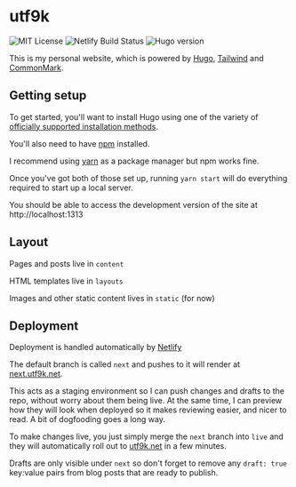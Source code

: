 # utf9k

![MIT License](https://img.shields.io/github/license/marcus-crane/utf9k)
![Netlify Build Status](https://img.shields.io/netlify/6c4341d4-b644-4fcb-ba4d-c67d63c92e9c)
![Hugo version](https://img.shields.io/badge/hugo-v0.78.2-blue)

This is my personal website, which is powered by [Hugo](https://www.gohugo.io), [Tailwind](https://tailwindcss.com/) and [CommonMark](https://commonmark.org).

## Getting setup

To get started, you'll want to install Hugo using one of the variety of [officially supported installation methods](https://gohugo.io/getting-started/installing/).

You'll also need to have [npm](https://www.npmjs.com/get-npm) installed.

I recommend using [yarn](https://yarnpkg.com/) as a package manager but npm works fine.

Once you've got both of those set up, running `yarn start` will do everything required to start up a local server.

You should be able to access the development version of the site at http://localhost:1313

## Layout

Pages and posts live in `content`

HTML templates live in `layouts`

Images and other static content lives in `static` (for now)

## Deployment

Deployment is handled automatically by [Netlify](https://netlify.com)

The default branch is called `next` and pushes to it will render at [next.utf9k.net](https://next.utf9k.net).

This acts as a staging environment so I can push changes and drafts to the repo, without worry about them being live. At the same time, I can preview how they will look when deployed so it makes reviewing easier, and nicer to read. A bit of dogfooding goes a long way.

To make changes live, you just simply merge the `next` branch into `live` and they will automatically roll out to [utf9k.net](https://utf9k.net) in a few minutes.

Drafts are only visible under `next` so don't forget to remove any `draft: true` key:value pairs from blog posts that are ready to publish.
